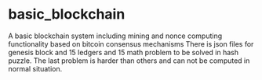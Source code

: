 # basic_blockchain
A basic blockchain system including mining and nonce computing functionality based on bitcoin consensus mechanisms
There is json files for genesis block and 15 ledgers and 15 math problem to be solved in hash puzzle. The last problem is harder than others and can not be computed in
normal situation.

